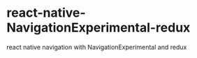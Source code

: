 # react-native-NavigationExperimental-redux
react native navigation with NavigationExperimental and redux
